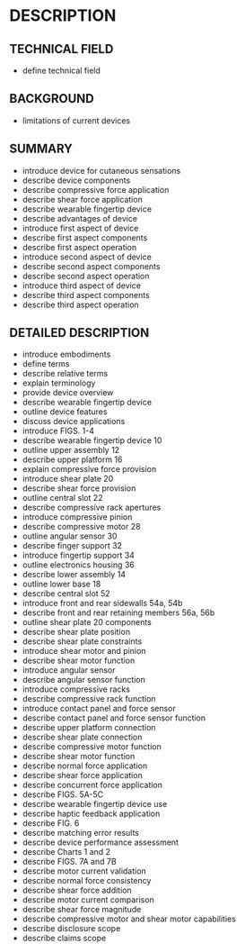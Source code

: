 # DESCRIPTION

## TECHNICAL FIELD

- define technical field

## BACKGROUND

- limitations of current devices

## SUMMARY

- introduce device for cutaneous sensations
- describe device components
- describe compressive force application
- describe shear force application
- describe wearable fingertip device
- describe advantages of device
- introduce first aspect of device
- describe first aspect components
- describe first aspect operation
- introduce second aspect of device
- describe second aspect components
- describe second aspect operation
- introduce third aspect of device
- describe third aspect components
- describe third aspect operation

## DETAILED DESCRIPTION

- introduce embodiments
- define terms
- describe relative terms
- explain terminology
- provide device overview
- describe wearable fingertip device
- outline device features
- discuss device applications
- introduce FIGS. 1-4
- describe wearable fingertip device 10
- outline upper assembly 12
- describe upper platform 16
- explain compressive force provision
- introduce shear plate 20
- describe shear force provision
- outline central slot 22
- describe compressive rack apertures
- introduce compressive pinion
- describe compressive motor 28
- outline angular sensor 30
- describe finger support 32
- introduce fingertip support 34
- outline electronics housing 36
- describe lower assembly 14
- outline lower base 18
- describe central slot 52
- introduce front and rear sidewalls 54a, 54b
- describe front and rear retaining members 56a, 56b
- outline shear plate 20 components
- describe shear plate position
- describe shear plate constraints
- introduce shear motor and pinion
- describe shear motor function
- introduce angular sensor
- describe angular sensor function
- introduce compressive racks
- describe compressive rack function
- introduce contact panel and force sensor
- describe contact panel and force sensor function
- describe upper platform connection
- describe shear plate connection
- describe compressive motor function
- describe shear motor function
- describe normal force application
- describe shear force application
- describe concurrent force application
- describe FIGS. 5A-5C
- describe wearable fingertip device use
- describe haptic feedback application
- describe FIG. 6
- describe matching error results
- describe device performance assessment
- describe Charts 1 and 2
- describe FIGS. 7A and 7B
- describe motor current validation
- describe normal force consistency
- describe shear force addition
- describe motor current comparison
- describe shear force magnitude
- describe compressive motor and shear motor capabilities
- describe disclosure scope
- describe claims scope

